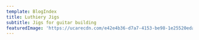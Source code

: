 ```yaml
---
template: BlogIndex
title: Luthiery Jigs
subtitle: Jigs for guitar building
featuredImage: 'https://ucarecdn.com/e42e4b36-d7a7-4153-be98-1e25520edabe/'
---
```


